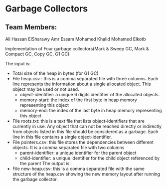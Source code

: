 # Garbage Collectors
## Team Members:
  Ali Hassan ElSharawy
  Amr Essam
  Mohamed Khalid
  Mohamed Elkotb
  
Implementation of Four garbage collectors(Mark & Sweep GC, Mark & Compact GC, Copy GC, G1 GC)

The input is:
  - Total size of the heap in bytes (for G1 GC)
  - File heap.csv : this is a comma separated file with three columns. Each line represents
      the information about a single allocated object. This object may be used or not used.
      - object-identifier: a unique 6 digits identifier of the allocated objects.
      - memory-start: the index of the first byte in heap memory representing this object
      - memory-end: the index of the last byte in heap memory representing this object
  - File roots.txt: this is a text file that lists object-identifiers that are currently in use. Any
      object that can not be reached directly or indirectly from objects listed in this file should
      be considered as a garbage. Each line in this file contains a single object-identifier.
  - File pointers.csv: this file stores the dependencies between different objects. It is a comma separated file with two columns
      - parent-identifier: a unique identifier for the parent object
      - child-identifier: a unique identifier for the child object referenced by the parent
The output is:
  - File new-heap.csv: this is a comma separated file with the same structure of the heap.csv showing the new memory layout after running the garbage collector.
